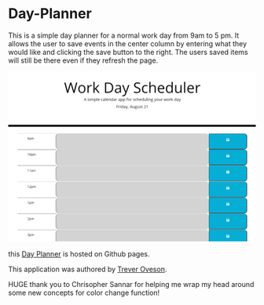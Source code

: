 # Day-Planner

This is a simple day planner for a normal work day from 9am to 5 pm. It allows the user to save events in the center column by entering what they would like and clicking the save button to the right. The users saved items will still be there even if they refresh the page.

![Day Planner](./immages/dayPlanner.PNG)

this [Day Planner](https://toveson.github.io/Day-Planner/) is hosted on Github pages.

This application was authored by [Trever Oveson](https://github.com/toveson).

HUGE thank you to Chrisopher Sannar for helping me wrap my head around some new concepts for color change function!